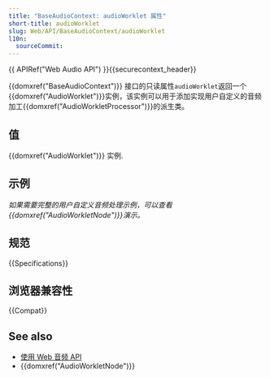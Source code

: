 ```yaml
---
title: "BaseAudioContext: audioWorklet 属性"
short-title: audioWorklet
slug: Web/API/BaseAudioContext/audioWorklet
l10n:
  sourceCommit:
---
```


{{ APIRef("Web Audio API") }}{{securecontext_header}}

{{domxref("BaseAudioContext")}} 接口的只读属性`audioWorklet`返回一个{{domxref("AudioWorklet")}}实例，该实例可以用于添加实现用户自定义的音频加工{{domxref("AudioWorkletProcessor")}}的派生类。

## 值

{{domxref("AudioWorklet")}} 实例.

## 示例

_如果需要完整的用户自定义音频处理示例，可以查看{{domxref("AudioWorkletNode")}}演示。_

## 规范

{{Specifications}}

## 浏览器兼容性

{{Compat}}

## See also

- [使用 Web 音频 API](/zh-CN/docs/Web/API/Web_Audio_API/Using_Web_Audio_API)
- {{domxref("AudioWorkletNode")}}